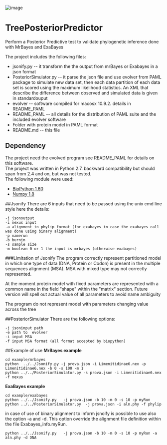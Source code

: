 ![image](http://testjst.ba.infn.it/openacces/InputExamples/TPP3.png)

TreePosteriorPredictor
=============

Perform a Posterior Predictive test to validate phylogenetic inference done with MrBayes and ExaBayes

The project includes the following files:

* jsonify.py -- it transform the the output from mrBayes or Exabayes in a json format
* PosteriorSimulator.py -- it parse the json file and use evolver from PAML package to simulate new data set, then each data partition of each data set is scored using the maximum likelihood statistics. An XML that describe the difference between observed and simulated data is given in standardouput
* evolver -- software compiled for macosx 10.9.2. details in README_PAML
* README_PAML -- all details for the distribution of PAML suite and the included evolver software
* Folder with protein model in PAML format
* README.md -- this file

## Dependency
The project need the evolved program see README_PAML for details on this software.    
The project was written in Python 2.7. backward compatibility but should span from 2.4 and on, but was not tested.    
The following module were used:

* [BioPython 1.60](http://biopython.org/)
* [Numpy 1.8](http://www.numpy.org/)

##Jsonify
There are 6 inputs that need to be passed using the unix cmd line style
here the details:

    -j jsonoutput
    -i nexus input
    -a alignment in phylip format (for exabayes in case the exabayes call was done using binary alignment)
    -p namerun
    -b burnin
    -s sample size 
    -m boolean 0 or 1 the input is mrbayes (otherwise exabayes)

###Limitation of Jsonify
The program correctly represent partitioned model in which one type of data (DNA, Protein or Codon) is present in the multiple sequences alignment (MSA). MSA with mixed type may not correctly represented.

At the moment protein model with fixed parameters are represented with a common name in the field "shape" within the "matrix" section. Future version will spell out actual value of all parameters to avoid name ambiguity

The program do not represent model with parameters changing value across the tree

##PosteriorSimulator
There are the following options:

    -j jsoninput path
    -e path to  evolver
    -i input MSA
    -f input MSA format (all format accepted by biopython)

##Example of use 
__MrBayes example__

    cd example/mrbayes
    python  ../../Jsonify.py -j prova.json -i Limenitidinae6.nex -p Limenitidinae6.nex -b 0 -s 100 -m 1
    python ../../PosteriorSimulator.py -s prova.json -i Limenitidinae6.nex -f nexus

__ExaBayes example__

    cd example/exabayes
    python ../../Jsonify.py   -j prova.json -b 10 -m 0 -s 10 -p myRun
    python ../../PosteriorSimulator.py  -j prova.json -i aln.phy -f phylip

in case of use of binary alignment to inform jsnoify is possible to use also the option -a and -d. This option override the alignment file definition  within the file Exabayes_info.myRun.

    python ../../Jsonify.py   -j prova.json -b 10 -m 0 -s 10 -p myRun -a aln.phy -d DNA



  
